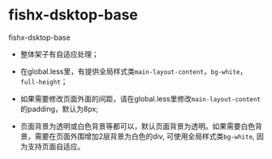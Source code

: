 # fishx-dsktop-base

fishx-dsktop-base

- 整体架子有自适应处理；

- 在global.less里，有提供全局样式类`main-layout-content`，`bg-white`，`full-height`；

- 如果需要修改页面外面的间距，请在global.less里修改`main-layout-content`的padding，默认为8px;

- 页面背景为透明或白色背景等都可以，默认页面背景为透明。如果需要白色背景，需要在页面外围增加2层背景为白色的div, 可使用全局样式类`bg-white`, 因为支持页面自适应。

